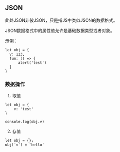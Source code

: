 ## JSON

此处JSON非彼JSON，只是指JS中类似JSON的数据格式。

JSON数据格式中的属性值允许是基础数据类型或者对象。

示例：

```
let obj = {
  v: 123,
  fun: () => {
      alert('test')
  }
}
```

### 数据操作

1. 取值

```
let obj = {
    v: 'test'
}

console.log(obj.v)
```

2. 存值

```
let obj = {};
obj['v'] = 'hello'
```